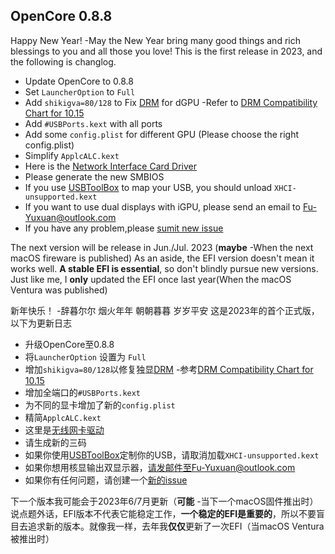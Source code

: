 ## OpenCore 0.8.8

Happy New Year! -May the New Year bring many good things and rich blessings to you and all those you love!
This is the first release in 2023, and the following is changlog.

- Update OpenCore to 0.8.8
- Set `LauncherOption` to `Full`
- Add `shikigva=80/128` to Fix [DRM](https://dortania.github.io/OpenCore-Post-Install/universal/drm.html#fixing-drm) for dGPU -Refer to [DRM Compatibility Chart for 10.15](https://github.com/acidanthera/WhateverGreen/blob/master/Manual/FAQ.Chart.md)
- Add `#USBPorts.kext` with all ports
- Add some `config.plist` for different GPU (Please choose the right config.plist)
- Simplify `ApplcALC.kext`
- Here is the [Network Interface Card Driver](https://github.com/Fu-Yuxuan-hub/ASUS-TUF-GAMING-B460M-PLUS-HACKINTOSH/issues/4)
- Please generate the new SMBIOS
- If you use [USBToolBox](https://github.com/USBToolBox/tool) to map your USB, you should unload `XHCI-unsupported.kext`
- If you want to use dual displays with iGPU, please send an email to Fu-Yuxuan@outlook.com
- If you have any problem,please [sumit new issue](https://github.com/Fu-Yuxuan-hub/ASUS-TUF-GAMING-B460M-PLUS-HACKINTOSH/issues)

The next version will be release in Jun./Jul. 2023 (**maybe** -When the next macOS fireware is published)
As an aside, the EFI version doesn't mean it works well. **A stable EFI is essential**, so don't blindly pursue new versions. Just like me, I **only** updated the EFI once last year(When the macOS Ventura was published)


新年快乐！ -辞暮尔尔 烟火年年 朝朝暮暮 岁岁平安
这是2023年的首个正式版，以下为更新日志
- 升级OpenCore至0.8.8
- 将`LauncherOption` 设置为 `Full`
- 增加`shikigva=80/128`以修复独显[DRM](https://dortania.github.io/OpenCore-Post-Install/universal/drm.html#fixing-drm) -参考[DRM Compatibility Chart for 10.15](https://github.com/acidanthera/WhateverGreen/blob/master/Manual/FAQ.Chart.md)
- 增加全端口的`#USBPorts.kext`
- 为不同的显卡增加了新的`config.plist`
- 精简`ApplcALC.kext`
- 这里是[无线网卡驱动](https://github.com/Fu-Yuxuan-hub/ASUS-TUF-GAMING-B460M-PLUS-HACKINTOSH/issues/4)
- 请生成新的三码
- 如果你使用[USBToolBox](https://github.com/USBToolBox/tool)定制你的USB，请取消加载`XHCI-unsupported.kext`
- 如果你想用核显输出双显示器，请发邮件至Fu-Yuxuan@outlook.com
- 如果你有任何问题，请创建一个[新的issue](https://github.com/Fu-Yuxuan-hub/ASUS-TUF-GAMING-B460M-PLUS-HACKINTOSH/issues)

下一个版本我可能会于2023年6/7月更新（**可能** -当下一个macOS固件推出时）
说点题外话，EFI版本不代表它能稳定工作，**一个稳定的EFI是重要的**，所以不要盲目去追求新的版本。就像我一样，去年我**仅仅**更新了一次EFI（当macOS Ventura被推出时）